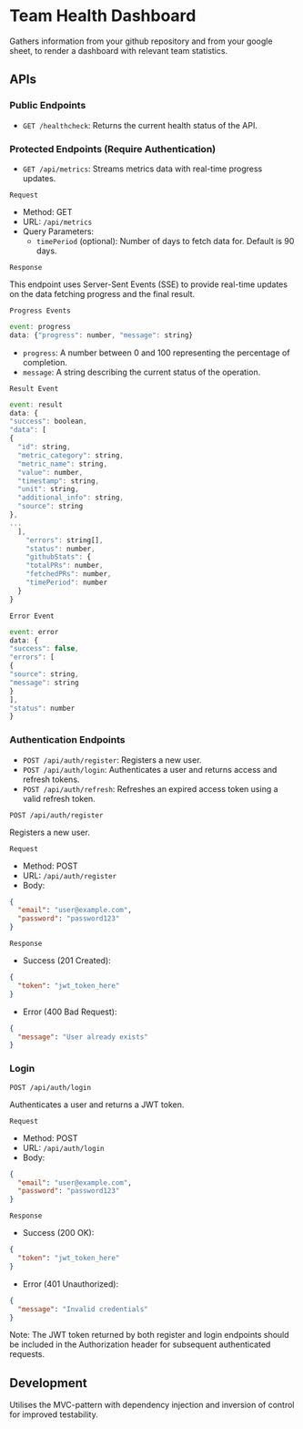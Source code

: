 # Team Health Dashboard

Gathers information from your github repository and from your google sheet, to render a dashboard with relevant team statistics.

## APIs

### Public Endpoints

- `GET /healthcheck`: Returns the current health status of the API.

### Protected Endpoints (Require Authentication)

- `GET /api/metrics`: Streams metrics data with real-time progress updates.

`Request`

- Method: GET
- URL: `/api/metrics`
- Query Parameters:
  - `timePeriod` (optional): Number of days to fetch data for. Default is 90 days.

`Response`

This endpoint uses Server-Sent Events (SSE) to provide real-time updates on the data fetching progress and the final result.

`Progress Events`

```js
event: progress
data: {"progress": number, "message": string}
```

- `progress`: A number between 0 and 100 representing the percentage of completion.
- `message`: A string describing the current status of the operation.

`Result Event`

```js
event: result
data: {
"success": boolean,
"data": [
{
  "id": string,
  "metric_category": string,
  "metric_name": string,
  "value": number,
  "timestamp": string,
  "unit": string,
  "additional_info": string,
  "source": string
},
...
  ],
    "errors": string[],
    "status": number,
    "githubStats": {
    "totalPRs": number,
    "fetchedPRs": number,
    "timePeriod": number
  }
}
```

`Error Event`

```js
event: error
data: {
"success": false,
"errors": [
{
"source": string,
"message": string
}
],
"status": number
}
```

### Authentication Endpoints

- `POST /api/auth/register`: Registers a new user.
- `POST /api/auth/login`: Authenticates a user and returns access and refresh tokens.
- `POST /api/auth/refresh`: Refreshes an expired access token using a valid refresh token.

`POST /api/auth/register`

Registers a new user.

`Request`

- Method: POST
- URL: `/api/auth/register`
- Body:

```json
{
  "email": "user@example.com",
  "password": "password123"
}
```

`Response`

- Success (201 Created):

```json
{
  "token": "jwt_token_here"
}
```

- Error (400 Bad Request):

```json
{
  "message": "User already exists"
}
```

### Login

`POST /api/auth/login`

Authenticates a user and returns a JWT token.

`Request`

- Method: POST
- URL: `/api/auth/login`
- Body:

```json
{
  "email": "user@example.com",
  "password": "password123"
}
```

`Response`

- Success (200 OK):

```json
{
  "token": "jwt_token_here"
}
```

- Error (401 Unauthorized):

```json
{
  "message": "Invalid credentials"
}
```

Note: The JWT token returned by both register and login endpoints should be included in the Authorization header for subsequent authenticated requests.

## Development

Utilises the MVC-pattern with dependency injection and inversion of control for improved testability.
